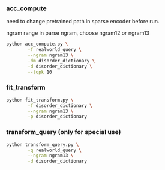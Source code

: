 ### acc_compute
need to change pretrained path in sparse encoder before run.

ngram range in parse ngram, choose ngram12 or ngram13

```bash
python acc_compute.py \
        -f realworld_query \
        --ngram ngram13 \
        -dm disorder_dictionary \
        -d disorder_dictionary \
        --topk 10
```

### fit_transform
```bash
python fit_transform.py \
        -f disorder_dictionary \
        --ngram ngram13 \
        -p disorder_dictionary
```

### transform_query (only for special use)
```bash
python transform_query.py \
        -q realworld_query \
        --ngram ngram13 \
        -d disorder_dictionary
```